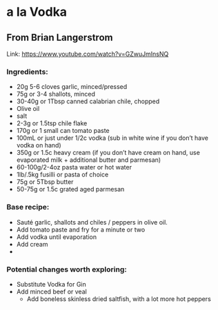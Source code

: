 # <PASTA> a la Vodka

## From Brian Langerstrom
Link: https://www.youtube.com/watch?v=GZwuJmInsNQ

### Ingredients:
- 20g 5-6 cloves garlic, minced/pressed
- 75g or 3-4 shallots, minced 
- 30-40g or 1Tbsp canned calabrian chile, chopped
- Olive oil
- salt
- 2-3g or 1.5tsp chile flake 
- 170g or 1 small can tomato paste
- 100mL or just under 1/2c vodka  (sub in white wine if you don’t have vodka on hand)
- 350g or 1.5c  heavy cream (if you don’t have cream on hand, use evaporated milk + additional butter and parmesan)  
- 60-100g/2-4oz pasta water or hot water 
- 1lb/.5kg fusilli or pasta of choice 
- 75g or 5Tbsp butter 
- 50-75g or 1.5c grated aged parmesan

### Base recipe:
- Sauté garlic, shallots and chiles / peppers in olive oil.
- Add tomato paste and fry for a minute or two
- Add vodka until evaporation
- Add cream
- 



### Potential changes worth exploring:
- Substitute Vodka for Gin
- Add minced beef or veal
    - Add boneless skinless dried saltfish, with a lot more hot peppers
